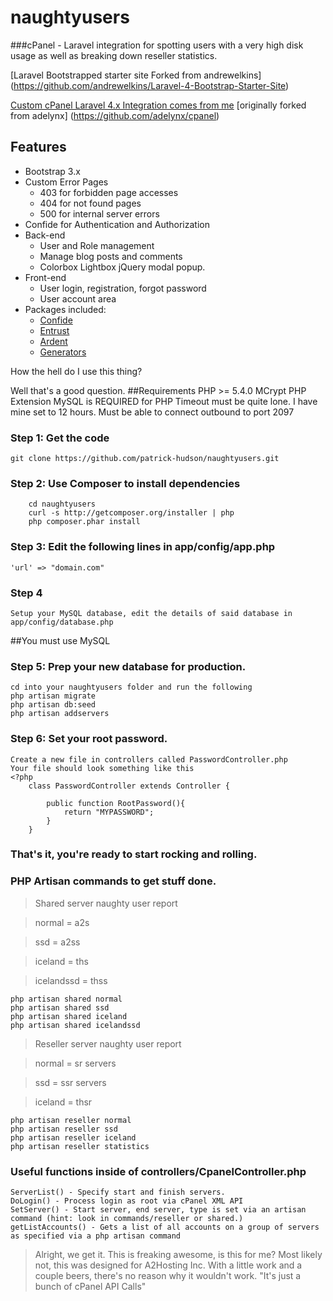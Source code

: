 naughtyusers
============

###cPanel - Laravel integration for spotting users with a very high disk usage as well as breaking down reseller statistics.

[Laravel Bootstrapped starter site Forked from andrewelkins] (https://github.com/andrewelkins/Laravel-4-Bootstrap-Starter-Site)

[Custom cPanel Laravel 4.x Integration comes from me](https://github.com/patrick-hudson/cpanel-laravel-api) [originally forked from adelynx] (https://github.com/adelynx/cpanel)

## Features

* Bootstrap 3.x
* Custom Error Pages
	* 403 for forbidden page accesses
	* 404 for not found pages
	* 500 for internal server errors
* Confide for Authentication and Authorization
* Back-end
	* User and Role management
	* Manage blog posts and comments
    * Colorbox Lightbox jQuery modal popup.
* Front-end
	* User login, registration, forgot password
	* User account area
* Packages included:
	* [Confide](https://github.com/zizaco/confide)
	* [Entrust](https://github.com/zizaco/entrust)
	* [Ardent](https://github.com/laravelbook/ardent)
	* [Generators](https://github.com/JeffreyWay/Laravel-4-Generators/blob/master/readme.md)



How the hell do I use this thing?

Well that's a good question.
##Requirements
	PHP >= 5.4.0
	MCrypt PHP Extension
	MySQL is REQUIRED for 
	PHP Timeout must be quite lone. I have mine set to 12 hours.
	Must be able to connect outbound to port 2097
### Step 1: Get the code
	git clone https://github.com/patrick-hudson/naughtyusers.git
### Step 2: Use Composer to install dependencies
		cd naughtyusers
		curl -s http://getcomposer.org/installer | php
		php composer.phar install	
### Step 3: Edit the following lines in app/config/app.php
	'url' => "domain.com"
### Step 4
	Setup your MySQL database, edit the details of said database in app/config/database.php
##You must use MySQL
### Step 5: Prep your new database for production.
	cd into your naughtyusers folder and run the following
	php artisan migrate
	php artisan db:seed
	php artisan addservers
### Step 6: Set your root password. 
	Create a new file in controllers called PasswordController.php
	Your file should look something like this
	<?php
		class PasswordController extends Controller {

			public function RootPassword(){
				return "MYPASSWORD";
			}
		}
	
### That's it, you're ready to start rocking and rolling.

### PHP Artisan commands to get stuff done.
> Shared server naughty user report

> normal = a2s

> ssd = a2ss

> iceland = ths

> icelandssd = thss

	php artisan shared normal
	php artisan shared ssd
	php artisan shared iceland
	php artisan shared icelandssd
> Reseller server naughty user report

> normal = sr servers

> ssd = ssr servers

> iceland = thsr

	php artisan reseller normal
	php artisan reseller ssd
	php artisan reseller iceland
	php artisan reseller statistics

### Useful functions inside of controllers/CpanelController.php
	ServerList() - Specify start and finish servers.
	DoLogin() - Process login as root via cPanel XML API
	SetServer() - Start server, end server, type is set via an artisan command (hint: look in commands/reseller or shared.)
	getListAccounts() - Gets a list of all accounts on a group of servers as specified via a php artisan command

> Alright, we get it. This is freaking awesome, is this for me?
	Most likely not, this was designed for A2Hosting Inc. With a little work and a couple beers, there's no reason why it wouldn't work. "It's just a bunch of cPanel API Calls"


